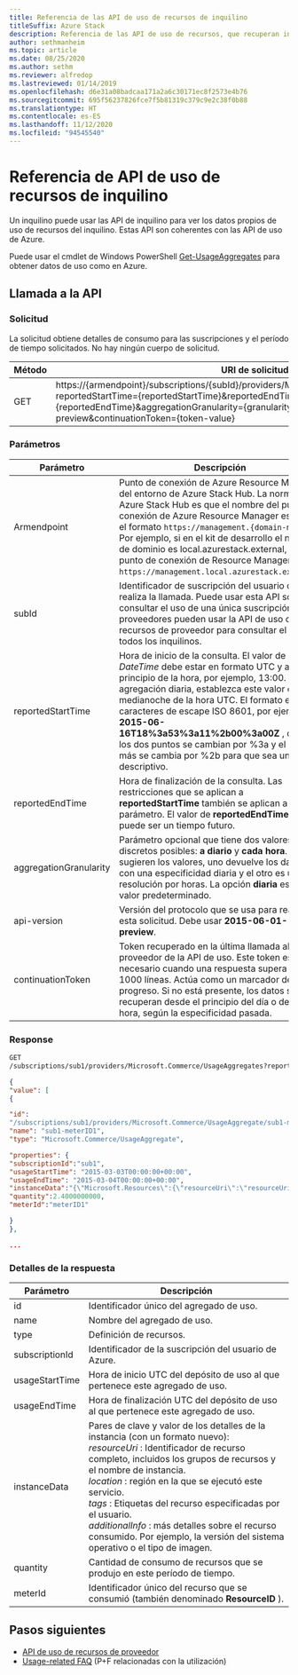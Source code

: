 ```yaml
---
title: Referencia de las API de uso de recursos de inquilino
titleSuffix: Azure Stack
description: Referencia de las API de uso de recursos, que recuperan información de uso de Azure Stack Hub.
author: sethmanheim
ms.topic: article
ms.date: 08/25/2020
ms.author: sethm
ms.reviewer: alfredop
ms.lastreviewed: 01/14/2019
ms.openlocfilehash: d6e31a08badcaa171a2a6c30171ec8f2573e4b76
ms.sourcegitcommit: 695f56237826fce7f5b81319c379c9e2c38f0b88
ms.translationtype: HT
ms.contentlocale: es-ES
ms.lasthandoff: 11/12/2020
ms.locfileid: "94545540"
---
```

# <a name="tenant-resource-usage-api-reference"></a>Referencia de API de uso de recursos de inquilino

Un inquilino puede usar las API de inquilino para ver los datos propios de uso de recursos del inquilino. Estas API son coherentes con las API de uso de Azure.

Puede usar el cmdlet de Windows PowerShell [Get-UsageAggregates](/powershell/module/Az.usageaggregates/get-usageaggregates) para obtener datos de uso como en Azure.

## <a name="api-call"></a>Llamada a la API

### <a name="request"></a>Solicitud

La solicitud obtiene detalles de consumo para las suscripciones y el período de tiempo solicitados. No hay ningún cuerpo de solicitud.

| **Método** | **URI de solicitud** |
| --- | --- |
| GET |https://{armendpoint}/subscriptions/{subId}/providers/Microsoft.Commerce/usageAggregates?reportedStartTime={reportedStartTime}&reportedEndTime={reportedEndTime}&aggregationGranularity={granularity}&api-version=2015-06-01-preview&continuationToken={token-value} |

### <a name="parameters"></a>Parámetros

| **Parámetro** | **Descripción** |
| --- | --- |
| Armendpoint |Punto de conexión de Azure Resource Manager del entorno de Azure Stack Hub. La norma en Azure Stack Hub es que el nombre del punto de conexión de Azure Resource Manager esté en el formato `https://management.{domain-name}`. Por ejemplo, si en el kit de desarrollo el nombre de dominio es local.azurestack.external, el punto de conexión de Resource Manager será `https://management.local.azurestack.external`. |
| subId |Identificador de suscripción del usuario que realiza la llamada. Puede usar esta API solo para consultar el uso de una única suscripción. Los proveedores pueden usar la API de uso de recursos de proveedor para consultar el uso de todos los inquilinos. |
| reportedStartTime |Hora de inicio de la consulta. El valor de *DateTime* debe estar en formato UTC y al principio de la hora, por ejemplo, 13:00. Para la agregación diaria, establezca este valor en la medianoche de la hora UTC. El formato es caracteres de escape ISO 8601, por ejemplo, **2015-06-16T18%3a53%3a11%2b00%3a00Z** , donde los dos puntos se cambian por %3a y el signo más se cambia por %2b para que sea un URI descriptivo. |
| reportedEndTime |Hora de finalización de la consulta. Las restricciones que se aplican a **reportedStartTime** también se aplican a este parámetro. El valor de **reportedEndTime** no puede ser un tiempo futuro. |
| aggregationGranularity |Parámetro opcional que tiene dos valores discretos posibles: **a diario** y **cada hora**. Como sugieren los valores, uno devuelve los datos con una especificidad diaria y el otro es una resolución por horas. La opción **diaria** es el valor predeterminado. |
| api-version |Versión del protocolo que se usa para realizar esta solicitud. Debe usar **2015-06-01-preview**. |
| continuationToken |Token recuperado en la última llamada al proveedor de la API de uso. Este token es necesario cuando una respuesta supera las 1000 líneas. Actúa como un marcador de progreso. Si no está presente, los datos se recuperan desde el principio del día o de la hora, según la especificidad pasada. |

### <a name="response"></a>Response

```html
GET
/subscriptions/sub1/providers/Microsoft.Commerce/UsageAggregates?reportedStartTime=reportedStartTime=2014-05-01T00%3a00%3a00%2b00%3a00&reportedEndTime=2015-06-01T00%3a00%3a00%2b00%3a00&aggregationGranularity=Daily&api-version=1.0
```

```json
{
"value": [
{

"id":
"/subscriptions/sub1/providers/Microsoft.Commerce/UsageAggregate/sub1-meterID1",
"name": "sub1-meterID1",
"type": "Microsoft.Commerce/UsageAggregate",

"properties": {
"subscriptionId":"sub1",
"usageStartTime": "2015-03-03T00:00:00+00:00",
"usageEndTime": "2015-03-04T00:00:00+00:00",
"instanceData":"{\"Microsoft.Resources\":{\"resourceUri\":\"resourceUri1\",\"location\":\"Alaska\",\"tags\":null,\"additionalInfo\":null}}",
"quantity":2.4000000000,
"meterId":"meterID1"

}
},

...
```

### <a name="response-details"></a>Detalles de la respuesta

| **Parámetro** | **Descripción** |
| --- | --- |
| id |Identificador único del agregado de uso. |
| name |Nombre del agregado de uso. |
| type |Definición de recursos. |
| subscriptionId |Identificador de la suscripción del usuario de Azure. |
| usageStartTime |Hora de inicio UTC del depósito de uso al que pertenece este agregado de uso. |
| usageEndTime |Hora de finalización UTC del depósito de uso al que pertenece este agregado de uso. |
| instanceData |Pares de clave y valor de los detalles de la instancia (con un formato nuevo):<br>  *resourceUri* : Identificador de recurso completo, incluidos los grupos de recursos y el nombre de instancia. <br>  *location* : región en la que se ejecutó este servicio. <br>  *tags* : Etiquetas del recurso especificadas por el usuario. <br>  *additionalInfo* : más detalles sobre el recurso consumido. Por ejemplo, la versión del sistema operativo o el tipo de imagen. |
| quantity |Cantidad de consumo de recursos que se produjo en este período de tiempo. |
| meterId |Identificador único del recurso que se consumió (también denominado **ResourceID** ). |

## <a name="next-steps"></a>Pasos siguientes

- [API de uso de recursos de proveedor](azure-stack-provider-resource-api.md)
- [Usage-related FAQ](azure-stack-usage-related-faq.md) (P+F relacionadas con la utilización)
